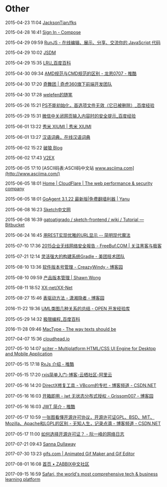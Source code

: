 # Other

2015-04-23 11:04 [JacksonTian/fks](https://github.com/JacksonTian/fks)

2015-04-28 16:41 [Sign In - Compose](https://app.compose.io/)

2015-04-29 09:59 [RunJS - 在线编辑、展示、分享、交流你的 JavaScript 代码](http://runjs.cn/)

2015-04-29 10:02 [JSDM](http://jsdm.com/)

2015-04-29 15:35 [LRU_百度百科](http://baike.baidu.com/link?url=tuKT8Pmc9_eKcGMFwjFDXKYVJ413WdseN-tYvsUVhSsWtko_YymeAG40IaE6Fm0a5BrnNovDtP3I9uO09iUMZ_)

2015-04-30 09:34 [AMD规范与CMD规范的区别 - 龙恩0707 - 推酷](http://www.tuicool.com/articles/MvuIRn)

2015-04-30 17:20 [奇舞团 | 奇虎360旗下前端开发团队](http://www.75team.com/)

2015-04-30 17:28 [welefen的随笔](http://www.welefen.com/)

2015-05-26 15:21 [PS不能初始化，首选项文件无效（它已被删除）_百度经验](http://jingyan.baidu.com/article/7f41ececf4bf4f593d095ca1.html)

2015-05-29 15:31 [微信中关闭网页输入内容时的安全提示_百度经验](http://jingyan.baidu.com/article/20095761b8a15dcb0721b4dd.html)

2015-06-01 13:22 [秀米 XIUMI | 秀米 XIUMI](http://xiumi.us/)

2015-06-01 13:27 [汉语词典，在线汉语词典](http://www.chinesehelper.cn/)

2015-06-02 15:22 [破狼 Blog](http://greengerong.github.io/)

2015-06-02 17:43 [V2EX](http://www.v2ex.com/)

2015-06-05 17:10 [ASCII码表:ASCII码中文站 www.asciima.com](http://www.asciima.com/)

2015-06-05 18:01 [Home | CloudFlare | The web performance & security company](https://www.cloudflare.com/)

2015-06-05 18:01 [GoAgent 3.1.22 最新版|免费翻墙利器 | Yanu](http://www.ccav1.com/goagent-3-1-22.html)

2015-06-08 16:23 [Sketch中文网](http://www.sketchcn.com/)

2015-06-08 16:39 [gatoatigrado / sketch-frontend / wiki / Tutorial — Bitbucket](https://bitbucket.org/gatoatigrado/sketch-frontend/wiki/Tutorial)

2015-06-24 16:45 [用REST实现优雅的URL显示 -- 简明现代魔法](http://www.nowamagic.net/architecture/architecture_RestUrl.php)

2015-07-10 17:36 [2015企业无线网络安全报告 - FreeBuf.COM | 关注黑客与极客](http://www.freebuf.com/articles/wireless/72084.html)

2015-07-21 12:14 [灵活强大的构建系统Gradle - 美团技术团队](http://tech.meituan.com/gradle-practice.html)

2015-08-10 13:36 [软件版本号管理 - CreazyWindy - 博客园](http://www.cnblogs.com/creazy_windy/archive/2012/02/02/2335427.html)

2015-08-10 09:59 [产品版本管理 | Shawn Wong](http://www.huangshaofeng.com/148)

2015-08-11 18:52 [XX-net/XX-Net](https://github.com/XX-net/XX-Net)

2015-08-27 15:46 [表驱动方法 - 潇湘隐者 - 博客园](http://www.cnblogs.com/kerrycode/archive/2009/08/01/1536440.html)

2016-11-22 19:36 [UML类图几种关系的总结 - OPEN 开发经验库](http://www.open-open.com/lib/view/open1328059700311.html)

2015-05-29 14:32 [极限编程_百度百科](http://baike.baidu.com/link?url=rmX0gyRshwCFmOkRabNsE4d3Fli-lpGXhMiYvXG03vNQwzwTyvzCu0-skGQT5ZLTlVV-ANqFOrDAA1AEUxvyxq)

2016-11-28 09:46 [MacType - The way texts should be](http://www.mactype.net/)

2017-04-07 15:36 [cloudhead.io](http://cloudhead.io/)

2017-05-10 14:07 [sciter – Multiplatform HTML/CSS UI Engine for Desktop and Mobile Application](https://sciter.com/)

2017-05-15 17:18 [RxJs 介绍 - 推酷](http://www.tuicool.com/articles/iYv2qiR)

2017-05-15 17:20 [rxjs简单入门-博客-云栖社区-阿里云](https://yq.aliyun.com/articles/65027)

2017-05-16 14:20 [DirectX修复工具 - VBcom的专栏 - 博客频道 - CSDN.NET](http://blog.csdn.net/vbcom/article/details/6962388)

2017-05-16 16:03 [开箱即用 - jwt 无状态分布式授权 - Grissom007 - 博客园](http://www.cnblogs.com/grissom007/p/6294746.html)

2017-05-16 16:03 [JWT 简介 - 推酷](http://www.tuicool.com/articles/R7Rj6r3)

2017-05-17 10:59 [一张图看懂开源许可协议，开源许可证GPL、BSD、MIT、Mozilla、Apache和LGPL的区别 - 无知人生，记录点滴 - 博客频道 - CSDN.NET](http://blog.csdn.net/testcs_dn/article/details/38496107)

2017-05-17 11:00 [如何选择开源许可证？ - 阮一峰的网络日志](http://www.ruanyifeng.com/blog/2011/05/how_to_choose_free_software_licenses.html)

2017-07-21 09:43 [Sanna Dullaway](http://sannadullaway.com/)

2017-07-30 13:23 [gifs.com | Animated Gif Maker and Gif Editor](https://gifs.com/)

2017-08-01 16:08 [首页 • ZABBIX中文社区](http://www.zabbix.org.cn/)

2017-09-15 16:59 [Safari, the world's most comprehensive tech & business learning platform](https://www.safaribooksonline.com/)

